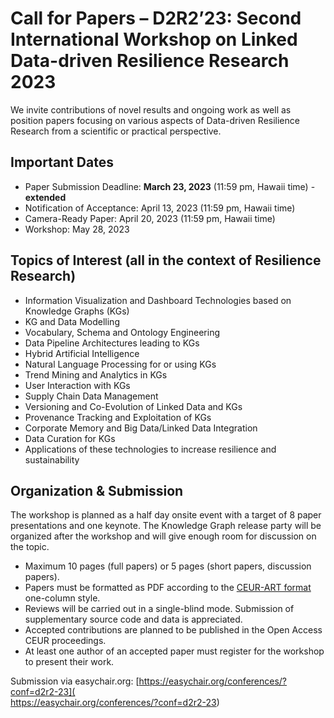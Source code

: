 # Call for Papers – D2R2’23: Second International Workshop on Linked Data-driven Resilience Research 2023

We invite contributions of novel results and ongoing work as well as position papers focusing on various aspects of Data-driven Resilience Research from a scientific or practical perspective.

## Important Dates

* Paper Submission Deadline: **March 23, 2023** (11:59 pm, Hawaii time) - **extended**
* Notification of Acceptance: April 13, 2023 (11:59 pm, Hawaii time)
* Camera-Ready Paper: April 20, 2023 (11:59 pm, Hawaii time)
* Workshop: May 28, 2023

## Topics of Interest (all in the context of Resilience Research)

* Information Visualization and Dashboard Technologies based on Knowledge Graphs (KGs)
* KG and Data Modelling
* Vocabulary, Schema and Ontology Engineering
* Data Pipeline Architectures leading to KGs
* Hybrid Artificial Intelligence
* Natural Language Processing for or using KGs
* Trend Mining and Analytics in KGs
* User Interaction with KGs
* Supply Chain Data Management
* Versioning and Co-Evolution of Linked Data and KGs
* Provenance Tracking and Exploitation of KGs
* Corporate Memory and Big Data/Linked Data Integration
* Data Curation for KGs
* Applications of these technologies to increase resilience and sustainability

## Organization & Submission

The workshop is planned as a half day onsite event with a target of 8 paper presentations and one keynote.
The Knowledge Graph release party will be organized after the workshop and will give enough room for discussion on the topic. 

* Maximum 10 pages (full papers) or 5 pages (short papers, discussion papers).
* Papers must be formatted as PDF according to the [CEUR-ART format](https://ceur-ws.org/HOWTOSUBMIT.html) one-column style.
* Reviews will be carried out in a single-blind mode. Submission of supplementary source code and data is appreciated.
* Accepted contributions are planned to be published in the Open Access CEUR proceedings.
* At least one author of an accepted paper must register for the workshop to present their work.

Submission via easychair.org: [https://easychair.org/conferences/?conf=d2r2-23](	
https://easychair.org/conferences/?conf=d2r2-23)
